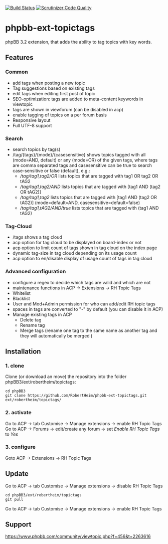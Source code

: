 [![Build Status](https://travis-ci.org/RobertHeim/phpbb-ext-topictags.svg?branch=master)](https://travis-ci.org/RobertHeim/phpbb-ext-topictags)
[![Scrutinizer Code Quality](https://scrutinizer-ci.com/g/RobertHeim/phpbb-ext-topictags/badges/quality-score.png?b=master)](https://scrutinizer-ci.com/g/RobertHeim/phpbb-ext-topictags/?branch=master)

phpbb-ext-topictags
===================

phpBB 3.2 extension, that adds the ability to tag topics with key words.

## Features

### Common

* add tags when posting a new topic
* Tag suggestions based on existing tags
* edit tags when editing first post of topic
* SEO-optimization: tags are added to meta-content keywords in viewtopic
* tags are shown in viewforum (can be disabled in acp)
* enable tagging of topics on a per forum basis
* Responsive layout
* Full UTF-8 support

### Search
* search topics by tag(s)
* /tag/{tags}/{mode}/{casesensitive} shows topics tagged with all (mode=AND, default) or any (mode=OR) of the given tags, where tags are comma separated tags and casesensitive can be true to search case-sensitive or false (default), e.g.:
  * */tag/tag1,tag2/OR* lists topics that are tagged with tag1 OR tag2 OR tAG2
  * */tag/tag1,tag2/AND* lists topics that are tagged with \[tag1 AND (tag2 OR tAG2)\]
  * */tag/tag1,tag2* lists topics that are tagged with \[tag1 AND (tag2 OR tAG2)\] (mode=default=AND, casesensitive=default=false)
  * */tag/tag1,tAG2/AND/true* lists topics that are tagged with (tag1 AND tAG2)

### Tag-Cloud
* /tags shows a tag cloud
* acp option for tag cloud to be displayed on board-index or not
* acp option to limit count of tags shown in tag cloud on the index page
* dynamic tag-size in tag cloud depending on its usage count
* acp option to en/disable display of usage count of tags in tag cloud

### Advanced configuration
* configure a regex to decide which tags are valid and which are not
* maintenance functions in ACP -> Extensions -> RH Topic Tags
* Whitelist
* Blacklist
* User and Mod+Admin permission for who can add/edit RH topic tags
* spaces in tags are converted to "-" by default (you can disable it in ACP)
* Manage existing tags in ACP
  * Delete tag
  * Rename tag
  * Merge tags (rename one tag to the same name as another tag and they will automatically be merged )

## Installation

### 1. clone
Clone (or download an move) the repository into the folder phpBB3/ext/robertheim/topictags:

```
cd phpBB3
git clone https://github.com/RobertHeim/phpbb-ext-topictags.git ext/robertheim/topictags/
```

### 2. activate
Go to ACP -> tab Customise -> Manage extensions -> enable RH Topic Tags
Go to ACP -> Forums -> edit/create any forum -> set *Enable RH Topic Tags* to *Yes*

### 3. configure

Goto ACP -> Extensions -> RH Topic Tags

## Update

Go to ACP -> tab Customise -> Manage extensions -> disable RH Topic Tags

```
cd phpBB3/ext/robertheim/topictags
git pull
```

Go to ACP -> tab Customise -> Manage extensions -> enable RH Topic Tags

## Support

https://www.phpbb.com/community/viewtopic.php?f=456&t=2263616
